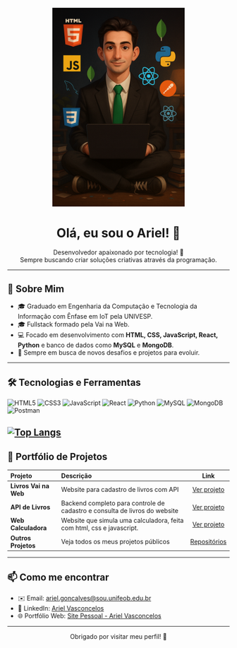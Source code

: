 <!-- Imagem de Apresentação -->
<p align="center">
  <img src="./ariel.png" width="300px" alt="Minha imagem de apresentação" />
</p>

<h1 align="center">Olá, eu sou o Ariel! 👋</h1>

<p align="center">
  Desenvolvedor apaixonado por tecnologia! 🚀<br>
  Sempre buscando criar soluções criativas através da programação.
</p>

---

## 🚀 Sobre Mim

- 🎓 Graduado em Engenharia da Computação e Tecnologia da Informação com Ênfase em IoT pela UNIVESP.
- 🎓 Fullstack formado pela Vai na Web.
- 💻 Focado em desenvolvimento com **HTML, CSS, JavaScript, React, Python** e banco de dados como **MySQL** e **MongoDB**.
- 🔎 Sempre em busca de novos desafios e projetos para evoluir.

---

## 🛠️ Tecnologias e Ferramentas

![HTML5](https://img.shields.io/badge/HTML5-E34F26?style=for-the-badge&logo=html5&logoColor=white)
![CSS3](https://img.shields.io/badge/CSS3-1572B6?style=for-the-badge&logo=css3&logoColor=white)
![JavaScript](https://img.shields.io/badge/JavaScript-F7DF1E?style=for-the-badge&logo=javascript&logoColor=black)
![React](https://img.shields.io/badge/React-20232A?style=for-the-badge&logo=react&logoColor=61DAFB)
![Python](https://img.shields.io/badge/Python-3776AB?style=for-the-badge&logo=python&logoColor=white)
![MySQL](https://img.shields.io/badge/MySQL-005C84?style=for-the-badge&logo=mysql&logoColor=white)
![MongoDB](https://img.shields.io/badge/MongoDB-4EA94B?style=for-the-badge&logo=mongodb&logoColor=white)
![Postman](https://img.shields.io/badge/Postman-FF6C37?style=for-the-badge&logo=postman&logoColor=white)

[![Top Langs](https://github-readme-stats.vercel.app/api/top-langs/?username=arielvasconcelosgoncalves)](https://github.com/anuraghazra/github-readme-stats)
---

## 📂 Portfólio de Projetos

| Projeto | Descrição | Link |
| :--- | :--- | :---: |
| **Livros Vai na Web** | Website para cadastro de livros com API | [Ver projeto](https://github.com/arielvasconcelosgoncalves/livros-vai-na-web) |
| **API de Livros** | Backend completo para controle de cadastro e consulta de livros do website | [Ver projeto](https://github.com/arielvasconcelosgoncalves/api_livros) |
| **Web Calculadora** | Website que simula uma calculadora, feita com html, css e javascript. | [Ver projeto](https://github.com/arielvasconcelosgoncalves/calculadora) |
| **Outros Projetos** | Veja todos os meus projetos públicos | [Repositórios](https://github.com/arielvasconcelosgoncalves?tab=repositories) |

<!--
---

[![Ariel's GitHub Stats](https://github-readme-stats.vercel.app/api?username=arielvasconcelosgoncalves)](https://github.com/anuraghazra/github-readme-stats)
-->

---

## 📫 Como me encontrar

- ✉️ Email: [ariel.goncalves@sou.unifeob.edu.br](mailto:ariel.goncalves@sou.unifeob.edu.br)
- 💼 LinkedIn: [Ariel Vasconcelos](https://www.linkedin.com/in/ariel-vasconcelos-aa4734200/)
- 🌐 Portfólio Web: [Site Pessoal - Ariel Vasconcelos](https://portifolio-ariel.netlify.app/)

---

<p align="center">
  Obrigado por visitar meu perfil! 🚀
</p>
